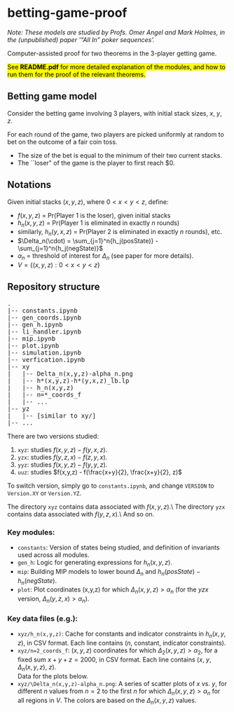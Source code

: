 # betting-game-proof
<i>Note: These models are studied by Profs. Omer Angel and Mark Holmes, in the (unpublished) paper '“All In” poker sequences'.</i>

Computer-assisted proof for two theorems in the 3-player getting game.

<mark>See **README.pdf** for more detailed explanation of the modules, and how to run them for the proof of the relevant theorems.</mark>
 
## Betting game model
 
Consider the betting game involving 3 players, with initial stack sizes, $x$, $y$, $z$.
 
For each round of the game, two players are picked uniformly at random to bet on the outcome of a fair coin toss.
- The size of the bet is equal to the minimum of their two current stacks.
- The ``loser" of the game is the player to first reach $0.

## Notations
Given initial stacks $(x,y,z)$, where $0<x<y<z$, define:
- $f(x,y,z)$ = Pr(Player 1 is the loser), given initial stacks
- $h_n(x,y,z)$ = Pr(Player 1 is eliminated in exactly $n$ rounds)
- similarly, $h_n(y,x,z)$ = Pr(Player 2 is eliminated in exactly $n$ rounds), etc.
- $\Delta_n(\cdot) = \sum_{j=1}^n{h_j(posState)} - \sum_{j=1}^n{h_j(negState)}$
- $\alpha_n$ = threshold of interest for $\Delta_n$ (see paper for more details).
- $V = \{(x,y,z):0 < x < y < z\}$

## Repository structure
<pre>
.
|-- constants.ipynb
|-- gen_coords.ipynb
|-- gen_h.ipynb
|-- li_handler.ipynb
|-- mip.ipynb
|-- plot.ipynb
|-- simulation.ipynb
|-- verfication.ipynb
|-- xy
|   |-- Delta_n(x,y,z)-alpha_n.png
|   |-- h*(x,y,z)-h*(y,x,z)_lb.lp
|   |-- h_n(x,y,z)
|   |-- n=*_coords_f
|   |-- ...
|-- yz
|   |-- [similar to xy/]
|-- ...
</pre>

There are two versions studied:
1. `xyz`: studies $f(x,y,z) - f(y,x,z)$.
2. `yzx`: studies $f(y,z,x) - f(z,y,x)$.
3. `yyz`: studies $f(x,y,z) - f(y,y,z)$.
4. `uuz`: studies $f(x,y,z) - f(\frac{x+y}{2}, \frac{x+y}{2}, z)$

To switch version, simply go to `constants.ipynb`, and change `VERSION` to `Version.XY` or `Version.YZ`.

The directory `xyz` contains data associated with $f(x,y,z)$.\\
The directory `yzx` contains data associated with $f(y,z,x)$.\\
And so on.

### Key modules:
- `constants`: Version of states being studied, and definition of invariants used across all modules.
- `gen_h`: Logic for generating expressions for $h_n(x,y,z)$.
- `mip`: Building MIP models to lower bound $\Delta_n$ and $h_n(posState) - h_n(negState)$.
- `plot`: Plot coordinates (x,y,z) for which $\Delta_n(x,y,z) > \alpha_n$ (for the $yzx$ version, $\Delta_n(y,z,x) > \alpha_n$).

### Key data files (e.g.):
- `xyz/h_n(x,y,z)`: Cache for constants and indicator constraints in $h_n(x,y,z)$, in CSV format. Each line contains ($n$, constant, indicator constraints).
- `xyz/n=2_coords_f`: $(x,y,z)$ coordinates for which $\Delta_2(x,y,z) > \alpha_2$, for a fixed sum $x+y+z=2000$, in CSV format. Each line contains ($x$, $y$, $\Delta_n(x,y,z)$, $z$).\
Data for the plots below.
- `xyz/\Delta_n(x,y,z)-alpha_n.png`: A series of scatter plots of $x$ vs. $y$, for different $n$ values from $n=2$ to the first $n$ for which $\Delta_n(x,y,z) > \alpha_n$ for all regions in $V$. The colors are based on the $\Delta_n(x,y,z)$ values.


